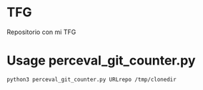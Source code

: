 # TFG
Repositorio con mi TFG


# Usage perceval_git_counter.py

`python3 perceval_git_counter.py URLrepo /tmp/clonedir`